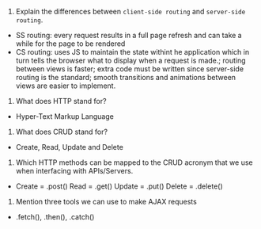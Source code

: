 1.  Explain the differences between `client-side routing` and `server-side routing`.

- SS routing: every request results in a full page refresh and can take a while for the page to be rendered
- CS routing: uses JS to maintain the state withint he application which in turn tells the browser what to display when a request is made.; 
                routing between views is faster; extra code must be written since server-side routing is the standard; smooth transitions and animations between views are easier to implement.

1.  What does HTTP stand for?

-   Hyper-Text Markup Language

1.  What does CRUD stand for?

-   Create, Read, Update and Delete

1.  Which HTTP methods can be mapped to the CRUD acronym that we use when interfacing with APIs/Servers.

-   Create = .post()
    Read    =   .get()
    Update  =   .put()
    Delete  =   .delete()

1.  Mention three tools we can use to make AJAX requests

-   .fetch(),   .then(),    .catch()